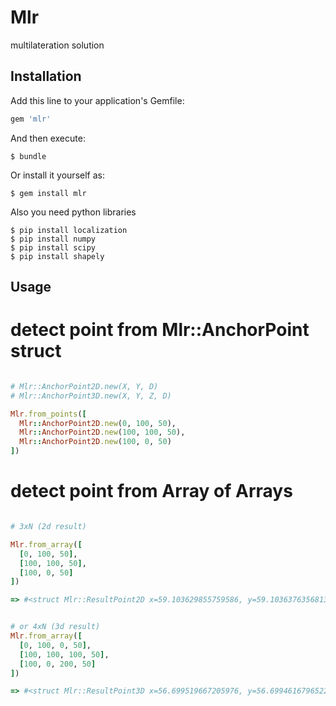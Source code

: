# Mlr

multilateration solution

## Installation

Add this line to your application's Gemfile:

```ruby
gem 'mlr'
```

And then execute:

    $ bundle

Or install it yourself as:

    $ gem install mlr

Also you need python libraries

    $ pip install localization
    $ pip install numpy
    $ pip install scipy
    $ pip install shapely

## Usage

# detect point from Mlr::AnchorPoint struct

```ruby

# Mlr::AnchorPoint2D.new(X, Y, D)
# Mlr::AnchorPoint3D.new(X, Y, Z, D)

Mlr.from_points([
  Mlr::AnchorPoint2D.new(0, 100, 50),
  Mlr::AnchorPoint2D.new(100, 100, 50),
  Mlr::AnchorPoint2D.new(100, 0, 50)
])

```

# detect point from Array of Arrays

```ruby

# 3xN (2d result)

Mlr.from_array([
  [0, 100, 50],
  [100, 100, 50],
  [100, 0, 50]
])

=> #<struct Mlr::ResultPoint2D x=59.103629855759586, y=59.10363763568137>


# or 4xN (3d result)
Mlr.from_array([
  [0, 100, 0, 50],
  [100, 100, 100, 50],
  [100, 0, 200, 50]
])

=> #<struct Mlr::ResultPoint3D x=56.699519667205976, y=56.69946167965226, z=99.99998609719331>

```
